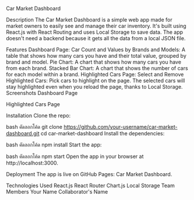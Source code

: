 Car Market Dashboard

Description
The Car Market Dashboard is a simple web app made for market owners to easily see and manage their car inventory. It's built using React.js with React Routing and uses Local Storage to save data. The app doesn't need a backend because it gets all the data from a local JSON file.

Features
Dashboard Page:
Car Count and Values by Brands and Models: A table that shows how many cars you have and their total value, grouped by brand and model.
Pie Chart: A chart that shows how many cars you have from each brand.
Stacked Bar Chart: A chart that shows the number of cars for each model within a brand.
Highlighted Cars Page:
Select and Remove Highlighted Cars: Pick cars to highlight on the page. The selected cars will stay highlighted even when you reload the page, thanks to Local Storage.
Screenshots
Dashboard Page

Highlighted Cars Page

Installation
Clone the repo:

bash
คัดลอกโค้ด
git clone https://github.com/your-username/car-market-dashboard.git
cd car-market-dashboard
Install the dependencies:

bash
คัดลอกโค้ด
npm install
Start the app:

bash
คัดลอกโค้ด
npm start
Open the app in your browser at http://localhost:3000.

Deployment
The app is live on GitHub Pages: Car Market Dashboard.

Technologies Used
React.js
React Router
Chart.js
Local Storage
Team Members
Your Name
Collaborator's Name

